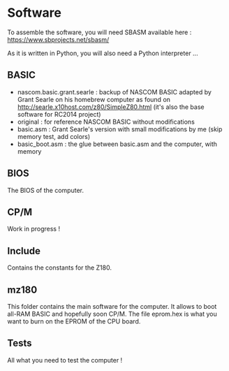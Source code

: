 # Software

To assemble the software, you will need SBASM available here : https://www.sbprojects.net/sbasm/

As it is written in Python, you will also need a Python interpreter ...

## BASIC

* nascom.basic.grant.searle : backup of NASCOM BASIC adapted by Grant Searle on his homebrew computer as found on http://searle.x10host.com/z80/SimpleZ80.html
(it's also the base software for RC2014 project)
* original : for reference NASCOM BASIC without modifications
* basic.asm : Grant Searle's version with small modifications by me (skip memory test, add colors)
* basic_boot.asm : the glue between basic.asm and the computer, with memory

## BIOS

The BIOS of the computer.

## CP/M

Work in progress !

## Include

Contains the constants for the Z180.

## mz180

This folder contains the main software for the computer. It allows to boot all-RAM BASIC and hopefully soon CP/M. 
The file eprom.hex is what you want to burn on the EPROM of the CPU board.

## Tests

All what you need to test the computer !
